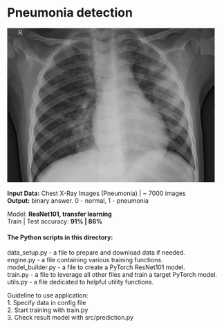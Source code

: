 # Pneumonia detection
<img src="https://github.com/mikkiRT/Computer_Vision/blob/main/pneumonia_detection/sample_pneumonia.jpeg?raw=true" width="480">

**Input Data:** Chest X-Ray Images (Pneumonia) | ~ 7000 images
<br />**Output:** binary answer. 0 - normal, 1 - pneumonia

Model: **ResNet101, transfer learning**
<br />Train | Test accuracy: **91% | 86%**

#### The Python scripts in this directory:
data_setup.py - a file to prepare and download data if needed.
<br />engine.py - a file containing various training functions.
<br />model_builder.py - a file to create a PyTorch ResNet101 model.
<br />train.py - a file to leverage all other files and train a target PyTorch model.
<br />utils.py - a file dedicated to helpful utility functions.

Guideline to use application:
<br />1. Specify data in config file
<br />2. Start training with train.py
<br />3. Check result model with src/prediction.py
